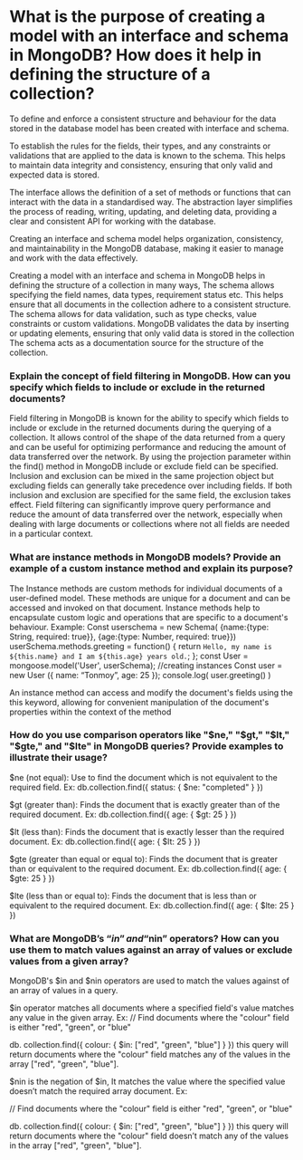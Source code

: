 # What is the purpose of creating a model with an interface and schema in MongoDB? How does it help in defining the structure of a collection?
To define and enforce a consistent structure and behaviour for the data stored in the database model has been created with interface and schema. 

To establish the rules for the fields, their types, and any constraints or validations that are applied to the data is known to the schema. This helps to maintain data integrity and consistency, ensuring that only valid and expected data is stored.

The interface allows the definition of a set of methods or functions that can interact with the data in a standardised way. The abstraction layer simplifies the process of reading, writing, updating, and deleting data, providing a clear and consistent API for working with the database.

Creating an interface and schema model helps organization, consistency, and maintainability in the MongoDB database, making it easier to manage and work with the data effectively.

Creating a model with an interface and schema in MongoDB helps in defining the structure of a collection in many ways,
The schema allows specifying the field names, data types, requirement status etc. This helps ensure that all documents in the collection adhere to a consistent structure.
The schema allows for data validation, such as type checks, value constraints or custom validations. MongoDB validates the data by inserting or updating elements, ensuring that only valid data is stored in the collection
The schema acts as a documentation source for the structure of the collection.




### Explain the concept of field filtering in MongoDB. How can you specify which fields to include or exclude in the returned documents?

Field filtering in MongoDB is known for the ability to specify which fields to include or exclude in the returned documents during the querying of a collection. It allows control of the shape of the data returned from a query and can be useful for optimizing performance and reducing the amount of data transferred over the network.
By using the projection parameter within the find() method in MongoDB include or exclude field can be specified. 
Inclusion and exclusion can be mixed in the same projection object but excluding fields can generally take precedence over including fields. 
If both inclusion and exclusion are specified for the same field, the exclusion takes effect.
Field filtering can significantly improve query performance and reduce the amount of data transferred over the network, especially when dealing with large documents or collections where not all fields are needed in a particular context.

### What are instance methods in MongoDB models? Provide an example of a custom instance method and explain its purpose?
  
The Instance methods are custom methods for individual documents of a user-defined model. These methods are unique for a document and can be accessed and invoked on that document. Instance methods help to encapsulate custom logic and operations that are specific to a document's behaviour.
Example:
Const userschema = new Schema(
{name:{type: String, required: true}}, 
{age:{type: Number, required: true}})
userSchema.methods.greeting = function() { return `Hello, my name is ${this.name} and I am ${this.age} years old.`; };
const User = mongoose.model('User', userSchema);
//creating instances
Const user = new User ({ name: “Tonmoy”, age: 25 });
console.log( user.greeting() )

An instance method can access and modify the document's fields using the this keyword, allowing for convenient manipulation of the document's properties within the context of the method

### How do you use comparison operators like "$ne," "$gt," "$lt," "$gte," and "$lte" in MongoDB queries? Provide examples to illustrate their usage?

$ne (not equal): Use to find the document which is not equivalent to the required field. 
	Ex: db.collection.find({ status: { $ne: "completed" } })

$gt (greater than): Finds the document that is exactly greater than of the required document.
Ex: db.collection.find({ age: { $gt: 25 } })

$lt (less than): Finds the document that is exactly lesser than the required document.
Ex: db.collection.find({ age: { $lt: 25 } })

$gte (greater than equal or equal to): Finds the document that is greater than or equivalent to the required document.
Ex: db.collection.find({ age: { $gte: 25 } })

$lte (less than or equal to): Finds the document that is less than or equivalent to the required document.
Ex: db.collection.find({ age: { $lte: 25 } })


### What are MongoDB’s “$in” and “$nin” operators? How can you use them to match values against an array of values or exclude values from a given array?

MongoDB's $in and $nin operators are used to match the values against of an array of values in a query.

$in operator matches all documents where a specified field's value matches any value in the given array.
Ex: 
// Find documents where the "colour" field is either "red", "green", or "blue" 

db. collection.find({ colour: { $in: ["red", "green", "blue"] } })
this query will return documents where the "colour" field matches any of the values in the array ["red", "green", "blue"].

$nin is the negation of $in, It matches the value where the specified value doesn’t match the required array document.
Ex:

// Find documents where the "colour" field is either "red", "green", or "blue" 

db. collection.find({ colour: { $in: ["red", "green", "blue"] } })
this query will return documents where the "colour" field doesn’t match any of the values in the array ["red", "green", "blue"].
